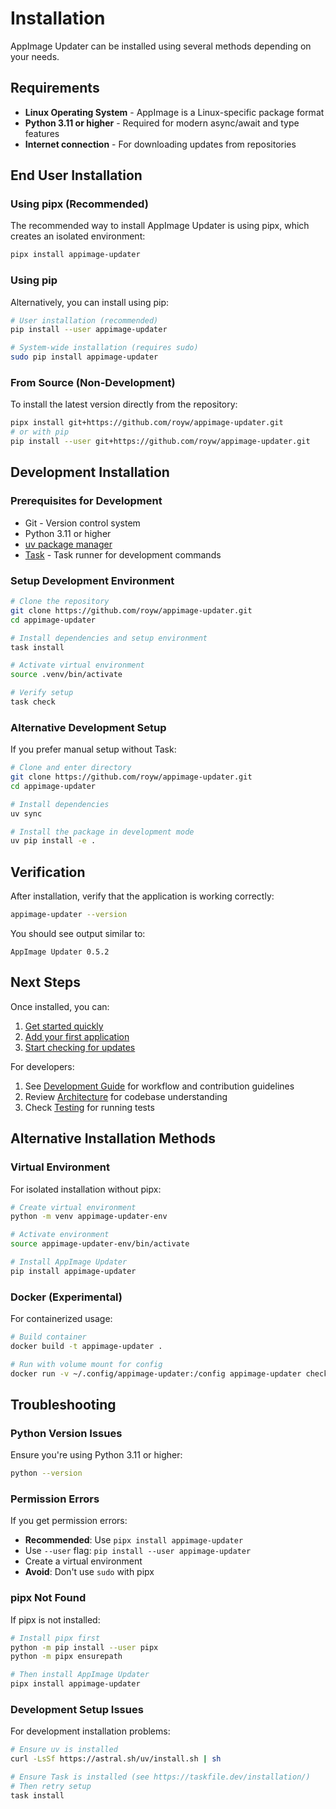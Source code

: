 # Installation

AppImage Updater can be installed using several methods depending on your needs.

## Requirements

- **Linux Operating System** - AppImage is a Linux-specific package format
- **Python 3.11 or higher** - Required for modern async/await and type features
- **Internet connection** - For downloading updates from repositories

## End User Installation

### Using pipx (Recommended)

The recommended way to install AppImage Updater is using pipx, which creates an isolated environment:

```bash
pipx install appimage-updater
```

### Using pip

Alternatively, you can install using pip:

```bash
# User installation (recommended)
pip install --user appimage-updater

# System-wide installation (requires sudo)
sudo pip install appimage-updater
```

### From Source (Non-Development)

To install the latest version directly from the repository:

```bash
pipx install git+https://github.com/royw/appimage-updater.git
# or with pip
pip install --user git+https://github.com/royw/appimage-updater.git
```

## Development Installation

### Prerequisites for Development

- Git - Version control system
- Python 3.11 or higher
- [uv package manager](https://docs.astral.sh/uv/getting-started/installation/)
- [Task](https://taskfile.dev/installation/) - Task runner for development commands

### Setup Development Environment

```bash
# Clone the repository
git clone https://github.com/royw/appimage-updater.git
cd appimage-updater

# Install dependencies and setup environment
task install

# Activate virtual environment
source .venv/bin/activate

# Verify setup
task check
```

### Alternative Development Setup

If you prefer manual setup without Task:

```bash
# Clone and enter directory
git clone https://github.com/royw/appimage-updater.git
cd appimage-updater

# Install dependencies
uv sync

# Install the package in development mode
uv pip install -e .
```

## Verification

After installation, verify that the application is working correctly:

```bash
appimage-updater --version
```

You should see output similar to:

```text
AppImage Updater 0.5.2
```

## Next Steps

Once installed, you can:

1. [Get started quickly](getting-started.md#quick-start)
1. [Add your first application](getting-started.md#adding-applications)
1. [Start checking for updates](getting-started.md#checking-updates)

For developers:

1. See [Development Guide](development.md) for workflow and contribution guidelines
1. Review [Architecture](architecture.md) for codebase understanding
1. Check [Testing](testing.md) for running tests

## Alternative Installation Methods

### Virtual Environment

For isolated installation without pipx:

```bash
# Create virtual environment
python -m venv appimage-updater-env

# Activate environment
source appimage-updater-env/bin/activate

# Install AppImage Updater
pip install appimage-updater
```

### Docker (Experimental)

For containerized usage:

```bash
# Build container
docker build -t appimage-updater .

# Run with volume mount for config
docker run -v ~/.config/appimage-updater:/config appimage-updater check
```

## Troubleshooting

### Python Version Issues

Ensure you're using Python 3.11 or higher:

```bash
python --version
```

### Permission Errors

If you get permission errors:

- **Recommended**: Use `pipx install appimage-updater`
- Use `--user` flag: `pip install --user appimage-updater`
- Create a virtual environment
- **Avoid**: Don't use `sudo` with pipx

### pipx Not Found

If pipx is not installed:

```bash
# Install pipx first
python -m pip install --user pipx
python -m pipx ensurepath

# Then install AppImage Updater
pipx install appimage-updater
```

### Development Setup Issues

For development installation problems:

```bash
# Ensure uv is installed
curl -LsSf https://astral.sh/uv/install.sh | sh

# Ensure Task is installed (see https://taskfile.dev/installation/)
# Then retry setup
task install
```
